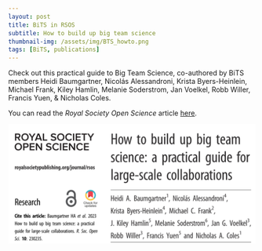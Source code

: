 ```yaml
---
layout: post
title: BiTS in RSOS
subtitle: How to build up big team science
thumbnail-img: /assets/img/BTS_howto.png
tags: [BiTS, publications]
---
```



Check out this practical guide to Big Team Science, co-authored by BiTS members Heidi Baumgartner, Nicolás Alessandroni, Krista Byers-Heinlein, Michael Frank, Kiley Hamlin, Melanie Soderstrom, Jan Voelkel, Robb Willer, Francis Yuen, & Nicholas Coles.

You can read the *Royal Society Open Science* article [here](https://doi.org/10.1098/rsos.230235).
<br>

<a href="https://doi.org/10.1098/rsos.230235"><img src="/assets/img/BTS_howto.png"></a>

